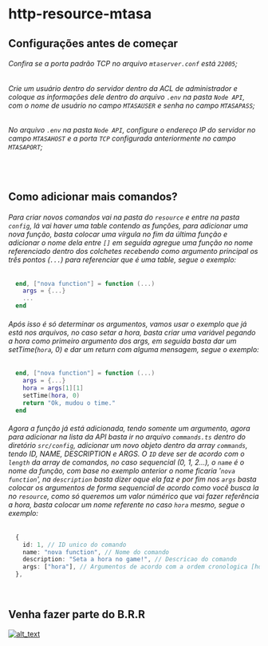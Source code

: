 # http-resource-mtasa





## Configurações antes de começar
###### Confira se a porta padrão TCP no arquivo `mtaserver.conf` está `22005`;
###### Crie um usuário dentro do servidor dentro da ACL de administrador e coloque as informações dele dentro do arquivo `.env` na pasta `Node API`, com o nome de usuário no campo `MTASAUSER` e senha no campo `MTASAPASS`;
###### No arquivo `.env` na pasta `Node API`, configure o endereço IP do servidor no campo `MTASAHOST` e a porta `TCP` configurada anteriormente no campo `MTASAPORT`;

<br/>

## Como adicionar mais comandos?

###### Para criar novos comandos vai na pasta do `resource` e entre na pasta `config`, lá vai haver uma table contendo as funções, para adicionar uma nova função, basta colocar uma vírgula no fim da última função e adicionar o nome dela entre `[]` em seguida agregue uma função no nome referenciado dentro dos colchetes recebendo como argumento principal os três pontos (`...`) para referenciar que é uma table, segue o exemplo:

```lua
  end, ["nova function"] = function (...)
    args = {...}
    ...
  end
```

###### Após isso é só determinar os argumentos, vamos usar o exemplo que já está nos arquivos, no caso setar a hora, basta criar uma variável pegando a hora como primeiro argumento dos args, em seguida basta dar um setTime(`hora`, 0) e dar um return com alguma mensagem, segue o exemplo:

```lua
  end, ["nova function"] = function (...)
    args = {...}
    hora = args[1][1]
    setTime(hora, 0)
    return "Ok, mudou o time."
  end
```

###### Agora a função já está adicionada, tendo somente um argumento, agora para adicionar na lista da API basta ir no arquivo `commands.ts` dentro do diretório `src/config`, adicionar um novo objeto dentro da array `commands`, tendo ID, NAME, DESCRIPTION e ARGS. O `ID` deve ser de acordo com o `length` da array de comandos, no caso sequencial (0, 1, 2...), o `name` é o nome da função, com base no exemplo anterior o nome ficaria '`nova function`', na `description` basta dizer oque ela faz e por fim nos `args` basta colocar os argumentos de forma sequencial de acordo como você busca la no `resource`, como só queremos um valor númérico que vai fazer referência a hora, basta colocar um nome referente no caso `hora` mesmo, segue o exemplo:

```typescript
  {
    id: 1, // ID unico do comando
    name: "nova function", // Nome do comando
    description: "Seta a hora no game!", // Descricao do comando
    args: ["hora"], // Argumentos de acordo com a ordem cronologica [hora = 1 primeiro argumento]
  },
```

<br/>

## Venha fazer parte do B.R.R
[<img alt="alt_text" src="https://img.shields.io/badge/Discord-7289DA?style=for-the-badge&logo=discord&logoColor=white" />](https://discord.gg/3XeQBzNMHz)

